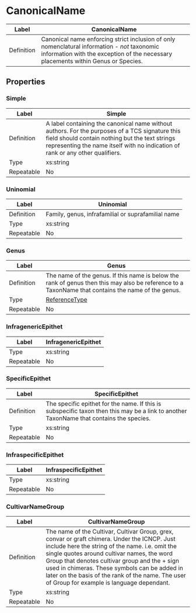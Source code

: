 # CanonicalName

Label      | CanonicalName
-----------|-------------------------------------------------------
Definition | Canonical name enforcing strict inclusion of only nomenclatural information - _not_ taxonomic information with the exception of the necessary placements within Genus or Species.

## Properties

### Simple

Label      | Simple
-----------|-------------------------------------------------------
Definition | A label containing the canonical name without authors. For the purposes of a TCS signature this field should contain nothing but the text strings representing the name itself with no indication of rank or any other qualifiers.
Type       | xs:string
Repeatable | No

### Uninomial

Label      | Uninomial
-----------|-------------------------------------------------------
Definition | Family, genus, infrafamilial or suprafamilial name
Type       | xs:string
Repeatable | No

### Genus

Label      | Genus
-----------|-------------------------------------------------------
Definition | The name of the genus. If this name is below the rank of genus then this may also be reference to a TaxonName that contains the name of the genus.
Type       | [ReferenceType](ReferenceType.md)
Repeatable | No

### InfragenericEpithet

Label      | InfragenericEpithet
-----------|-------------------------------------------------------
Type       | xs:string
Repeatable | No

### SpecificEpithet

Label      | SpecificEpithet
-----------|-------------------------------------------------------
Definition | The specific epithet for the name. If this is subspecific taxon then this may be a link to another TaxonName that contains the species.
Type       | xs:string
Repeatable | No

### InfraspecificEpithet

Label      | InfraspecificEpithet
-----------|-------------------------------------------------------
Type       | xs:string
Repeatable | No

### CultivarNameGroup

Label      | CultivarNameGroup
-----------|-------------------------------------------------------
Definition | The name of the Cultivar, Cultivar Group, grex, convar or graft chimera. Under the ICNCP. Just include here the string of the name. i.e. omit the single quotes around cultivar names, the word Group that denotes cultivar group and the + sign used in chimeras. These symbols can be added in later on the basis of the rank of the name. The user of Group for example is language dependant.
Type       | xs:string
Repeatable | No
